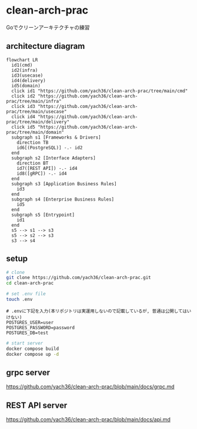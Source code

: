 # clean-arch-prac
Goでクリーンアーキテクチャの練習

## architecture diagram
```mermaid
flowchart LR
  id1(cmd)
  id2(infra)
  id3(usecase)
  id4(delivery)
  id5(domain)
  click id1 "https://github.com/yach36/clean-arch-prac/tree/main/cmd"
  click id2 "https://github.com/yach36/clean-arch-prac/tree/main/infra"
  click id3 "https://github.com/yach36/clean-arch-prac/tree/main/usecase"
  click id4 "https://github.com/yach36/clean-arch-prac/tree/main/delivery"
  click id5 "https://github.com/yach36/clean-arch-prac/tree/main/domain"
  subgraph s1 [Frameworks & Drivers]
    direction TB
    id6[(PostgreSQL)] -.- id2
  end
  subgraph s2 [Interface Adapters]
    direction BT
    id7([REST API]) -.- id4
    id8([gRPC]) -.- id4
  end
  subgraph s3 [Application Business Rules]
    id3
  end
  subgraph s4 [Enterprise Business Rules]
    id5
  end
  subgraph s5 [Entrypoint]
    id1
  end
  s5 --> s1 --> s3
  s5 --> s2 --> s3
  s3 --> s4
```

## setup
```bash
# clone
git clone https://github.com/yach36/clean-arch-prac.git
cd clean-arch-prac
```
```bash
# set .env file
touch .env
```
```.env
# .envに下記を入力(本リポジトリは実運用しないので記載しているが, 普通は公開してはいけない)
POSTGRES_USER=user
POSTGRES_PASSWORD=password
POSTGRES_DB=test
```
```bash
# start server
docker compose build
docker compose up -d
```

## grpc server
https://github.com/yach36/clean-arch-prac/blob/main/docs/grpc.md

## REST API server
https://github.com/yach36/clean-arch-prac/blob/main/docs/api.md

